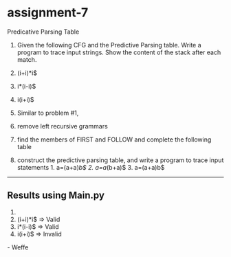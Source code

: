 # assignment-7
Predicative Parsing Table

1. Given the following CFG and the Predictive Parsing table. Write a program to trace input strings. Show the content of the stack after each match.
  1. (i+i)*i$
  2. i*(i-i)$
  3. i(i+i)$

2. Similar to problem #1, 
  1. remove left recursive grammars
  2. find the members of FIRST and FOLLOW and complete the following table
  3. construct the predictive parsing table, and write a program to trace input statements
    1. a=(a+a)*b$
    2. a=a*(b+a)$
    3. a=(a+a)b$
  
  
  ---
  
## Results using Main.py

1. 
  1. (i+i)*i$ => Valid
  2. i*(i-i)$ => Valid
  3. i(i+i)$ => Invalid
  
\- Weffe
